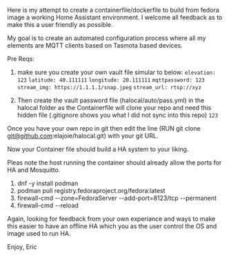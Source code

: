 Here is my attempt to create a containerfile/dockerfile to build from fedora image a working Home Assistant environment.  I welcome all feedback as to make this a user friendly as possible.

My goal is to create an automated configuration process where all my elements are MQTT clients based on Tasmota based devices.

Pre Reqs:
1. make sure you create your own vault file simular to below:
```elevation: 123```
```latitude: 40.111111```
```longitude: 20.111111```
```mqttpassword: 123```
```stream_img: https://1.1.1.1/snap.jpeg```
```stream_url: rtsp://xyz```

2. Then create the vault password file (halocal/auto/pass.yml) in the halocal folder as the Containerfile will clone your repo and need this hidden file (.gitignore shows you what I did not sync into this repo)
```123```

Once you have your own repo in git then edit the line (RUN git clone git@github.com:elajoie/halocal.git) with your git URL.

Now your Container file should build a HA system to your liking.

Pleas note the host running the container should already allow the ports for HA and Mosquitto.
1. dnf -y install podman
2. podman pull registry.fedoraproject.org/fedora:latest
3. firewall-cmd --zone=FedoraServer --add-port=8123/tcp --permanent
4. firewall-cmd --reload

Again, looking for feedback from your own experiance and ways to make this easier to have an offline HA which you as the user control the OS and image used to run HA.

Enjoy,
Eric
